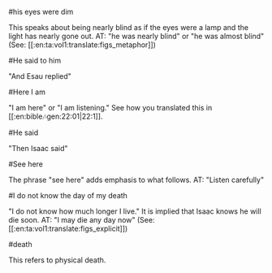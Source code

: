 #his eyes were dim

This speaks about being nearly blind as if the eyes were a lamp and the light has nearly gone out. AT: "he was nearly blind" or "he was almost blind" (See: [[:en:ta:vol1:translate:figs_metaphor]])

#He said to him

"And Esau replied"

#Here I am

"I am here" or "I am listening." See how you translated this in [[:en:bible:notes:gen:22:01|22:1]].

#He said

"Then Isaac said"

#See here

The phrase "see here" adds emphasis to what follows. AT: "Listen carefully"

#I do not know the day of my death

"I do not know how much longer I live." It is implied that Isaac knows he will die soon. AT: "I may die any day now" (See: [[:en:ta:vol1:translate:figs_explicit]])

#death

This refers to physical death.